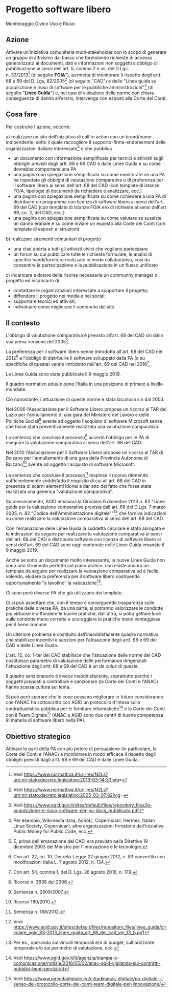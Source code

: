 # Progetto software libero

Monitoraggio Civico Uso e Riuso

## Azione

Attivare un'iniziativa comunitaria multi-stakeholder con lo scopo di generare un gruppo di attivismo dal basso che formulando richieste di accesso generalizzato ai documenti, dati e informazioni non soggetti a
obbligo di pubblicazione ai sensi dell'art. 5, comma 2 e ss. del D.Lgs.  
n. 33/2013[^1] (di seguito **FOIA**"), permetta di monitorare il rispetto degli artt. 68 e 69 del D. Lgs. 82/2005[^2] (di seguito "CAD") e delle "Linee guida su acquisizione e riuso di software per le pubbliche amministrazioni"[^3] (di seguito "**Linee Guida**") e, nei casi di violazione delle norme con chiara conseguenza di danno all'erario, intervenga con esposti alla Corte dei Conti.

## Cosa fare

Per costruire l'azione, occorre:

a) realizzare un sito dell'iniziativa di call to action con un brand/nome indipendente, sotto il quale raccogliere il supporto-firma-endorsement delle organizzazioni italiane interessate[^4] e che pubblica

  -   un documento con informazione semplificata per tecnici e attivisti sugli obblighi previsti dagli artt. 68 e 69 CAD e dalle Linee Guida e su come dovrebbe comportarsi una PA
  -   una pagina con spiegazione semplificata su come monitorare se una PA ha rispettato gli obblighi di valutazione comparativa e di preferenza per il software libero ai sensi dell'art. 68 del CAD (con template di istanze FOIA, tipologie di documenti da richiedere e analizzare, ecc.)
  -   una pagina con spiegazione semplificata su come richiedere a una PA di distribuire un programma con licenza di software libero ai sensi dell'art. 69 del CAD (con template di istanze FOIA e/o di richieste
      ai sensi dell'art 69, co. 2, del CAD, ecc.)
  -   una pagina con spiegazione semplificata su come valutare se sussiste un danno erariale e su come inviare un esposto alla Corte dei Conti (con template di esposti e istruzioni)

b) realizzare strumenti comunitari di progetto

  -   una chat aperta a tutti gli attivisti civici che vogliano partecipare
  -   un forum su cui pubblicare tutte le richieste formulate, le analisi di specifici bandi/forniture realizzate in modo collaborativo, così da consentire la partecipazione e la pubblicazione in un flusso unificato

c) incaricare e dotare delle risorse necessarie un community manager di progetto ed incaricarlo di

  -   contattare le organizzazioni interessate a supportare il progetto;
  -   diffondere il progetto nei media e nei social;
  -   supportare tecnici ed attivisti;
  -   individuare come migliorare il contenuto del sito.

## Il contesto

L'obbligo di valutazione comparativa è previsto all'art. 68 del CAD sin dalla sua prima versione del 2005[^5].

La preferenza per il software libero venne introdotta all'art. 68 del CAD nel 2012[^6] e l'obbligo di distribuire il software sviluppato dalla PA (o su specifiche di questa) venne introdotto nell'art. 69 del CAD nel 2016[^7].

Le Linee Guida sono state pubblicate il 9 maggio 2019.

Il quadro normativo attuale pone l'Italia in una posizione di primato a livello mondiale.

Ciò nonostante, l'attuazione di queste norme è stata lacunosa sin dal 2003.

Nel 2006 l'Associazione per il Software Libero propose un ricorso al TAR del Lazio per l'annullamento di una gara del Ministero del Lavoro e delle Politiche Sociali[^8] avente ad oggetto l'acquisto di software Microsoft senza che fosse stata preventivamente realizzata una valutazione comparativa.

La sentenza che concluse il processo[^9] accertò l'obbligo per le PA di eseguire la valutazione comparativa ai sensi dell'art. 68 del CAD.

Nel 2010 l'Associazione per il Software Libero propose un ricorso al TAR di Bolzano per l'annullamento di una gara della Provincia Autonoma di Bolzano[^10] avente ad oggetto l'acquisto di software Microsoft.

La sentenza che concluse il processo[^11] respinse il ricorso ritenendo sufficientemente soddisfatto il requisito di cui all'art. 68 del CAD in presenza di scarni elementi idonei a dar atto del fatto che fosse stata realizzata una generica "valutazione comparativa".

Successivamente, AGID emanava la Circolare 6 dicembre 2013 n. 63 "Linee guida per la valutazione comparativa prevista dall'art. 68 del D.Lgs. 7 marzo 2005, n. 82 "Codice dell'Amministrazione digitale""[^12] che forniva indicazioni su come realizzare la valutazione comparativa ai sensi dell'art. 68 del CAD.  

Con l'emanazione delle Linee Guida la suddetta circolare è stata abrogata e le indicazioni da seguire per realizzare la valutazione comparativa ai sensi dell'art. 68 del CAD e distribuire software con licenza di software libero ai sensi dell'art. 69 del CAD sono oggi contenute nelle Linee Guida emanate il 9 maggio 2019.

Anche se sono un documento molto interessante, le nuove Linee Guida non sono uno strumento perfetto sul piano pratico: non esiste ancora un template da seguire per realizzare la valutazione comparativa ed è facile, volendo, eludere la preferenza per il software libero costruendo opportunamente "a tavolino" la valutazione[^13].

Ci sono però diverse PA che già utilizzano dei template.

Ci si può aspettare che, con il tempo e conseguendo trasparenza sulle pratiche delle diverse PA, da una parte, si potranno valorizzare le condotte più virtuose e diffondere le buone pratiche, dall'altra, si potrà gettare luce sulle condotte meno corrette e scoraggiare le pratiche meno vantaggiose per il bene comune.

Un ulteriore problema è costituito dall'insoddisfacente quadro normativo che stabilisce incentivi e sanzioni per l'attuazione degli artt. 68 e 69 del CAD e delle Linee Guida.

L\'art. 12, co. 1-ter del CAD stabilisce che l'attuazione delle norme del CAD costituisce parametro di valutazione delle performance dirigenziali: l'attuazione degli artt. 68 e 69 del CAD è un *de cuius* di queste.

Il quadro sanzionatorio è invece insoddisfacente, soprattutto perché i soggetti preposti a controllare e sanzionare (la Corte dei Conti e l'ANAC) hanno scarsa cultura sul tema.

Si può però sperare che le cose possano migliorare in futuro considerando che l'ANAC ha sottoscritto con AGID un protocollo d'intesa sulla contrattualistica pubblica per le forniture informatiche[^14] e la Corte dei Conti con il Team Digitale[^15] (ANAC e AGID sono due centri di buona competenza in materia di software libero nella PA).

## Obiettivo strategico

Attivare le parti della PA con più potere di persuasione (in particolare, la Corte dei Conti e l'ANAC) a monitorare in modo efficace il rispetto degli obblighi previsti dagli artt. 68 e 69 del CAD e dalle Linee Guida.

[^1]: Vedi <https://www.normattiva.it/uri-res/N2Ls?urn:nir:stato:decreto.legislativo:2013-03-14;33!vig>=

[^2]: Vedi <https://www.normattiva.it/uri-res/N2Ls?urn:nir:stato:decreto.legislativo:2005-03-07;82!vig>=

[^3]: Vedi <https://www.agid.gov.it/sites/default/files/repository_files/lg-acquisizione-e-riuso-software-per-pa-docs_pubblicata.pdf>

[^4]: Per esempio, Wikimedia Italia, AsSoLi, Copernicani, Hermes, Italian Linux Society, Copernicani, altre organizzazioni firmatarie dell'iniziativa Public Money for Public Code, ecc.

[^5]: E, prima dell'emanazione del CAD, era previsto nella Direttiva 19 dicembre 2003 del Ministro per l'innovazione e le tecnologie.

[^6]: Con art. 22, co. 10, Decreto-Legge 22 giugno 2012, n. 83 convertito con modificazioni dalla L. 7 agosto 2012, n. 134.

[^7]: Con art. 54, comma 1, del D. Lgs. 26 agosto 2016, n. 179.

[^8]: Ricorso n. 3838 del 2006.

[^9]: Sentenza n. 2809/2007.

[^10]: Ricorso 180/2010.

[^11]: Sentenza n. 188/2012.

[^12]: Vedi <https://www.agid.gov.it/sites/default/files/repository_files/linee_guida/circolare_agid_63-2013_linee_guida_art_68_del_cad_ver_13_b.pdf>

[^13]: Per es., operando sui vincoli temporali e/o di budget, sull'orizzonte temporale e/o sul perimetro di valutazione, ecc.

[^14]: Vedi <https://www.agid.gov.it/it/agenzia/stampa-e-comunicazione/notizie/2016/05/02/anac-agid-vigilanza-sui-contratti-pubblici-beni-servizi-ict>

[^15]: Vedi <https://www.agendadigitale.eu/cittadinanza-digitale/pa-digitale-il-senso-del-protocollo-corte-dei-conti-team-digitale-per-linnovazione/>
